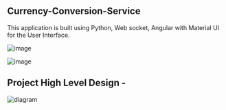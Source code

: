 
## Currency-Conversion-Service

This application is built using Python, Web socket, Angular with Material UI for the User Interface.

![image](https://user-images.githubusercontent.com/8009104/218273974-a3ef88c0-97d4-459c-9b80-03ed22d36ea4.png)

![image](https://user-images.githubusercontent.com/8009104/218271917-f215b88f-9369-4873-9396-455f28f9eacb.png)




## Project High Level Design - 

![diagram](https://user-images.githubusercontent.com/8009104/217792324-729a1f8e-7513-40b3-a2ae-a827920c915b.png)





